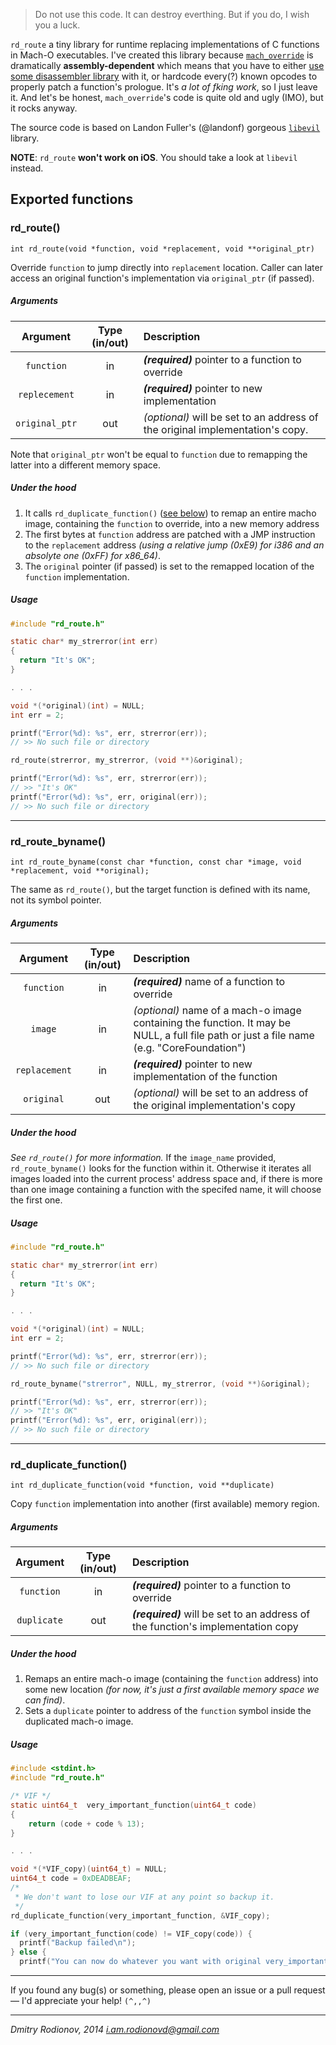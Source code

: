 > Do not use this code. It can destroy everthing.
> But if you do, I wish you a luck.

`rd_route` a tiny library for runtime replacing implementations of C functions in Mach-O executables.
I've created this library because [`mach_override`](https://github.com/rentzsch/mach_override) is  dramatically **assembly-dependent** which means that you have to either [use some disassembler library](https://github.com/rentzsch/mach_override/commit/9261b8efc94b87c5c7ad906759179ecf127d01e6) with it, or hardcode every(?) known opcodes to properly patch a function's prologue. It's *a lot of fking work*, so I just leave it.
And let's be honest, `mach_override`'s code is quite old and ugly (IMO), but it rocks anyway.

The source code is based on Landon Fuller's (@landonf) gorgeous [`libevil`](https://github.com/landonf/libevil_patch) library.

**NOTE**: `rd_route` **won't work on iOS**.  You should take a look at `libevil` instead.

## Exported functions

### rd_route()
`int rd_route(void *function, void *replacement, void **original_ptr)`

Override `function` to jump directly into `replacement` location. Caller can later access an original function's implementation via `original_ptr` (if passed).

##### Arguments

 Argument   | Type (in/out) | Description
 :--------: | :-----------: | :----------
 `function` | in  | _**(required)**_ pointer to a function to override
 `replecement` | in| _**(required)**_ pointer to new implementation
 `original_ptr` | out | *(optional)* will be set to an address of the original implementation's copy.

Note that `original_ptr` won't be equal to `function` due to remapping the latter into a different memory space.

##### Under the hood

1. It calls `rd_duplicate_function()` ([see below](#rd_duplicate_function)) to remap an entire macho image, containing the `function` to  override, into a new memory address
2. The first bytes at `function` address are patched with  a JMP instruction to the `replacement` address *(using a relative jump (0xE9) for i386 and an absolyte one (0xFF) for x86_64)*.
3. The `original` pointer (if passed) is set to the remapped location of the `function` implementation.

##### Usage
```c
#include "rd_route.h"

static char* my_strerror(int err)
{
  return "It's OK";
}

. . .

void *(*original)(int) = NULL;
int err = 2;

printf("Error(%d): %s", err, strerror(err));
// >> No such file or directory

rd_route(strerror, my_strerror, (void **)&original);

printf("Error(%d): %s", err, strerror(err));
// >> "It's OK"
printf("Error(%d): %s", err, original(err));
// >> No such file or directory
```
------

### rd_route_byname()
`int rd_route_byname(const char *function, const char *image, void *replacement, void **original);`

The same as `rd_route()`, but the target function is defined with its name, not its symbol pointer.

##### Arguments

Argument   | Type (in/out) | Description
:--------: | :-----------: | :----------
`function` | in  | _**(required)**_ name of a function to override
`image` | in| *(optional)* name of a mach-o image containing the function. It may be NULL, a full file path or just a file name (e.g. "CoreFoundation")
`replacement` | in  | _**(required)**_ pointer to new implementation of the function
`original` | out  | *(optional)* will be set to an address of the original implementation's copy

##### Under the hood
*See `rd_route()` for more information.*
If the `image_name` provided, `rd_route_byname()` looks for the function within it. Otherwise it iterates all images loaded into the current process' address space and, if there is more than one image containing a function with the specifed name, it will choose the first one.

##### Usage
```c
#include "rd_route.h"

static char* my_strerror(int err)
{
  return "It's OK";
}

. . .

void *(*original)(int) = NULL;
int err = 2;

printf("Error(%d): %s", err, strerror(err));
// >> No such file or directory

rd_route_byname("strerror", NULL, my_strerror, (void **)&original);

printf("Error(%d): %s", err, strerror(err));
// >> "It's OK"
printf("Error(%d): %s", err, original(err));
// >> No such file or directory
```

------

### rd_duplicate_function()
`int rd_duplicate_function(void *function, void **duplicate)`

Copy `function` implementation into another (first available) memory region.

##### Arguments

 Argument   | Type (in/out) | Description
 :--------: | :-----------: | :----------
 `function` | in  | _**(required)**_ pointer to a function to override
 `duplicate` | out| _**(required)**_ will be set to an address of the function's implementation copy

##### Under the hood

1. Remaps an entire mach-o image (containing the `function` address) into some new location *(for now, it's just a first available memory space we can find)*.
2. Sets a `duplicate` pointer to address of the `function` symbol inside the duplicated mach-o image.

##### Usage

```c
#include <stdint.h>
#include "rd_route.h"

/* VIF */
static uint64_t  very_important_function(uint64_t code)
{
    return (code + code % 13);
}

. . .

void *(*VIF_copy)(uint64_t) = NULL;
uint64_t code = 0xDEADBEAF;
/*
 * We don't want to lose our VIF at any point so backup it.
 */
rd_duplicate_function(very_important_function, &VIF_copy);

if (very_important_function(code) != VIF_copy(code)) {
  printf("Backup failed\n");
} else {
  printf("You can now do whatever you want with original very_important_function()\n");
```
------

If you found any bug(s) or something, please open an issue or a pull request — I'd appreciate your help! `(^,,^)`

------

*Dmitry Rodionov, 2014*
*i.am.rodionovd@gmail.com*
